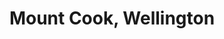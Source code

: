 ---
title: Mount Cook, Wellington
url: /mount-cook-wellington/
latitude: -41.302
longitude: 174.78
---